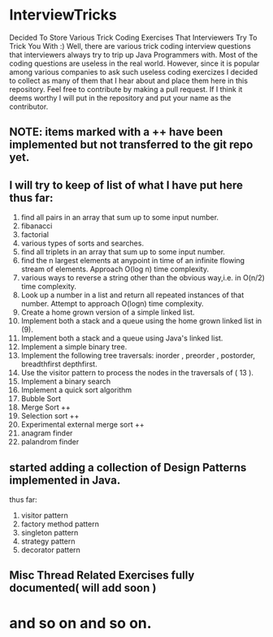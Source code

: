 # InterviewTricks
Decided To Store Various Trick Coding Exercises That Interviewers Try To Trick You With :) 
Well, there are various trick coding interview questions that interviewers always try to 
trip up Java Programmers with. Most of the coding questions are useless in the real world.
However, since it is popular among various companies to ask such useless coding exercizes 
I decided to collect as many of them that I hear about and place them here in this repository.
Feel free to contribute by making a pull request. If I think it deems worthy I will put in the 
repository and put your name as the contributor. 
## NOTE: items marked with a ++  have been implemented but not transferred to the git repo yet.
## I will try to keep of list of what I have put here thus far:
1. find all pairs in an array that sum up to some input number. 
2. fibanacci
3. factorial
4. various types of sorts and searches.
5. find all triplets in an array that sum up to some input number.
6. find the n largest elements at anypoint in time of an infinite flowing stream of elements. Approach O(log n) time complexity.
7. various ways to reverse a string other than the obvious way,i.e. in O(n/2) time complexity.
8. Look up a number in a list and return all repeated instances of that number. Attempt to approach O(logn) time complexity.
9. Create a home grown version of a simple linked list.
10. Implement both a stack and a queue using the home grown linked list in (9).
11. Implement both a stack and a queue using Java's linked list. 
12. Implement a simple binary tree.
13. Implement the following tree traversals: inorder , preorder , postorder, breadthfirst depthfirst.
14. Use the visitor pattern to process the nodes in the traversals of ( 13 ). 
15. Implement a binary search
16. Implement a quick sort algorithm
17. Bubble Sort 
18. Merge Sort ++
19. Selection sort ++
20. Experimental external merge sort ++
21. anagram finder
22. palandrom finder

## started adding a collection of Design Patterns implemented in Java.

thus far:
1. visitor pattern
2. factory method pattern
3. singleton pattern
4. strategy pattern
5. decorator pattern 

## Misc Thread Related Exercises fully documented( will add soon )

# and so on and so on. 
